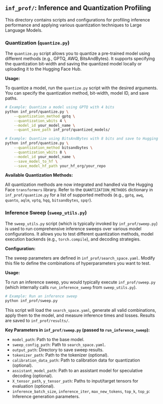 ## `inf_prof/`: Inference and Quantization Profiling

This directory contains scripts and configurations for profiling inference performance and applying various quantization techniques to Large Language Models.

### Quantization (`quantize.py`)

The `quantize.py` script allows you to quantize a pre-trained model using different methods (e.g., GPTQ, AWQ, BitsAndBytes). It supports specifying the quantization bit-width and saving the quantized model locally or uploading it to the Hugging Face Hub.

**Usage:**

To quantize a model, run the `quantize.py` script with the desired arguments. You can specify the quantization method, bit-width, model ID, and save paths.

```bash
# Example: Quantize a model using GPTQ with 4 bits
python inf_prof/quantize.py \
    --quantization_method gptq \
    --quantization_wbits 4 \
    --model_id your_model_name \
    --quant_save_path inf_prof/quantized_models/

# Example: Quantize using BitsAndBytes with 8 bits and save to Hugging Face
python inf_prof/quantize.py \
    --quantization_method bitsandbytes \
    --quantization_wbits 8 \
    --model_id your_model_name \
    --save_model_to_hf \
    --save_model_hf_path your_hf_org/your_repo
```

**Available Quantization Methods:**

All quantization methods are now integrated and handled via the Hugging Face `transformers` library. Refer to the `QUANTIZATION_METHODS` dictionary in `inf_prof/quantize.py` for a list of supported methods (e.g., `gptq`, `awq`, `quanto`, `aqlm`, `vptq`, `hqq`, `bitsandbytes`, `spqr`).

### Inference Sweep (`sweep_utils.py`)

The `sweep_utils.py` script (which is typically invoked by `inf_prof/sweep.py`) is used to run comprehensive inference sweeps over various model configurations. It allows you to test different quantization methods, model execution backends (e.g., `torch.compile`), and decoding strategies.

**Configuration:**

The sweep parameters are defined in `inf_prof/search_space.yaml`. Modify this file to define the combinations of hyperparameters you want to test.

**Usage:**

To run an inference sweep, you would typically execute `inf_prof/sweep.py` (which internally calls `run_inference_sweep` from `sweep_utils.py`).

```bash
# Example: Run an inference sweep
python inf_prof/sweep.py
```

This script will load the `search_space.yaml`, generate all valid combinations, apply them to the model, and measure inference times and losses. Results are saved to `inf_prof/results/`.

**Key Parameters in `inf_prof/sweep.py` (passed to `run_inference_sweep`):**

-   `model_path`: Path to the base model.
-   `sweep_config_path`: Path to `search_space.yaml`.
-   `output_path`: Directory to save sweep results.
-   `tokenizer_path`: Path to the tokenizer (optional).
-   `calibration_data_path`: Path to calibration data for quantization (optional).
-   `assistant_model_path`: Path to an assistant model for speculative decoding (optional).
-   `X_tensor_path`, `y_tensor_path`: Paths to input/target tensors for evaluation (optional).
-   `inference_batch_size`, `inference_iter`, `max_new_tokens`, `top_k`, `top_p`: Inference generation parameters.

